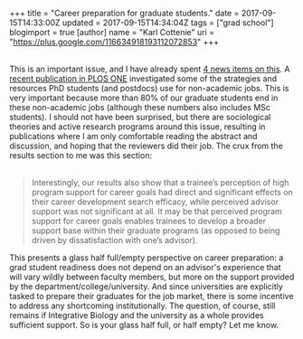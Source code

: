 +++
title = "Career preparation for graduate students."
date = 2017-09-15T14:33:00Z
updated = 2017-09-15T14:34:04Z
tags = ["grad school"]
blogimport = true 
[author]
	name = "Karl Cottenie"
	uri = "https://plus.google.com/116634918193112072853"
+++

<br />This is an important issue, and I have already spent <a href="http://www.cottenielab.org/search/label/grad%20school">4 news items on this</a>. A <a href="http://journals.plos.org/plosone/article?id=10.1371/journal.pone.0177035">recent publication in PLOS ONE</a> investigated some of the strategies and resources PhD students (and postdocs) use for non-academic jobs. This is very important because more than 80% of our graduate students end in these non-academic jobs (although these numbers also includes MSc students). I should not have been surprised, but there are sociological theories and active research programs around this issue, resulting in publications where I am only comfortable reading the abstract and discussion, and hoping that the reviewers did their job. The crux from the results section to me was this section:<br /><br /><blockquote class="tr_bq">Interestingly, our results also show that a trainee’s perception of high program support for career goals had direct and significant effects on their career development search efficacy, while perceived advisor support was not significant at all. It may be that perceived program support for career goals enables trainees to develop a broader support base within their graduate programs (as opposed to being driven by dissatisfaction with one’s advisor).</blockquote>This presents a glass half full/empty perspective on career preparation: a grad student readiness does not depend on an advisor's experience that will vary wildly between faculty members, but more on the support provided by the department/college/university. And since universities are explicitly tasked to prepare their graduates for the job market, there is some incentive to address any shortcoming institutionally. The question, of course, still remains if Integrative Biology and the university as a whole provides sufficient support. So is your glass half full, or half empty? Let me know.

